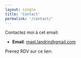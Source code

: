 ```yaml
---
layout: single
title: 'Contact'
permalink: '/contact/'
---
```


Contactez moi à cet email:

-   **Email**: [mael.landrin@gmail.com](mailto:mael.landrin@gmail.com)

Prenez RDV sur ce lien:

<!-- Cal inline embed code begins -->
<div style="width:100%;height:100%;overflow:scroll" id="my-cal-inline"></div>
<script type="text/javascript">
  (function (C, A, L) { let p = function (a, ar) { a.q.push(ar); }; let d = C.document; C.Cal = C.Cal || function () { let cal = C.Cal; let ar = arguments; if (!cal.loaded) { cal.ns = {}; cal.q = cal.q || []; d.head.appendChild(d.createElement("script")).src = A; cal.loaded = true; } if (ar[0] === L) { const api = function () { p(api, arguments); }; const namespace = ar[1]; api.q = api.q || []; if(typeof namespace === "string"){cal.ns[namespace] = cal.ns[namespace] || api;p(cal.ns[namespace], ar);p(cal, ["initNamespace", namespace]);} else p(cal, ar); return;} p(cal, ar); }; })(window, "https://app.cal.com/embed/embed.js", "init");
Cal("init",  {origin:"https://cal.com"});

Cal("inline", {
elementOrSelector:"#my-cal-inline",
calLink: "mael-landrin/decouverte",
layout: "month_view"
});

Cal("ui", {"styles":{"branding":{"brandColor":"#000000"}},"hideEventTypeDetails":false,"layout":"month_view"});
</script>

<!-- Cal inline embed code ends -->

Ou envoyez moi un message:

<form action="https://formspree.io/your-email@example.com" method="POST">
  <label>
    Email:
    <input type="email" name="_replyto">
  </label>
  <label>
    Message:
    <textarea name="message"></textarea>
  </label>
  <input type="submit" value="Envoyer">
</form>

